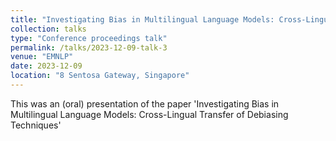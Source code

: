 ```yaml
---
title: "Investigating Bias in Multilingual Language Models: Cross-Lingual Transfer of Debiasing Techniques"
collection: talks
type: "Conference proceedings talk"
permalink: /talks/2023-12-09-talk-3
venue: "EMNLP"
date: 2023-12-09
location: "8 Sentosa Gateway, Singapore"
---
```


This was an (oral) presentation of the paper  'Investigating Bias in Multilingual Language Models: Cross-Lingual Transfer of Debiasing Techniques'
